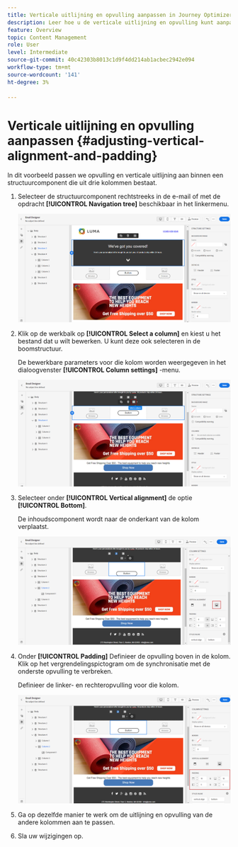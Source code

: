 ```yaml
---
title: Verticale uitlijning en opvulling aanpassen in Journey Optimizer
description: Leer hoe u de verticale uitlijning en opvulling kunt aanpassen
feature: Overview
topic: Content Management
role: User
level: Intermediate
source-git-commit: 40c42303b8013c1d9f4dd214ab1acbec2942e094
workflow-type: tm+mt
source-wordcount: '141'
ht-degree: 3%

---
```


# Verticale uitlijning en opvulling aanpassen {#adjusting-vertical-alignment-and-padding}

In dit voorbeeld passen we opvulling en verticale uitlijning aan binnen een structuurcomponent die uit drie kolommen bestaat.

1. Selecteer de structuurcomponent rechtstreeks in de e-mail of met de opdracht **[!UICONTROL Navigation tree]** beschikbaar in het linkermenu.

   ![](assets/alignment_1.png)

1. Klik op de werkbalk op **[!UICONTROL Select a column]** en kiest u het bestand dat u wilt bewerken. U kunt deze ook selecteren in de boomstructuur.

   De bewerkbare parameters voor die kolom worden weergegeven in het dialoogvenster **[!UICONTROL Column settings]** -menu.

   ![](assets/alignment_2.png)

1. Selecteer onder **[!UICONTROL Vertical alignment]** de optie **[!UICONTROL Bottom]**.

   De inhoudscomponent wordt naar de onderkant van de kolom verplaatst.

   ![](assets/alignment_3.png)

1. Onder **[!UICONTROL Padding]** Definieer de opvulling boven in de kolom. Klik op het vergrendelingspictogram om de synchronisatie met de onderste opvulling te verbreken.

   Definieer de linker- en rechteropvulling voor die kolom.

   ![](assets/alignment_4.png)

1. Ga op dezelfde manier te werk om de uitlijning en opvulling van de andere kolommen aan te passen.

1. Sla uw wijzigingen op.
